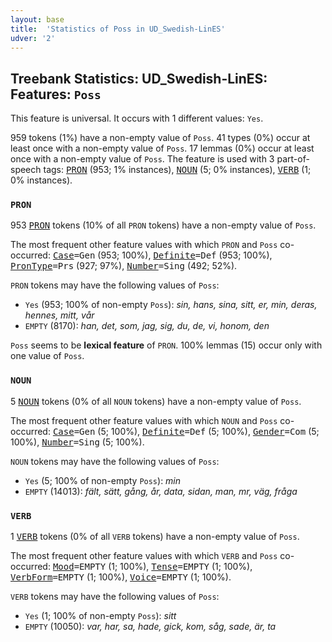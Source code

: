 ```yaml
---
layout: base
title:  'Statistics of Poss in UD_Swedish-LinES'
udver: '2'
---
```


## Treebank Statistics: UD_Swedish-LinES: Features: `Poss`

This feature is universal.
It occurs with 1 different values: `Yes`.

959 tokens (1%) have a non-empty value of `Poss`.
41 types (0%) occur at least once with a non-empty value of `Poss`.
17 lemmas (0%) occur at least once with a non-empty value of `Poss`.
The feature is used with 3 part-of-speech tags: <tt><a href="sv_lines-pos-PRON.html">PRON</a></tt> (953; 1% instances), <tt><a href="sv_lines-pos-NOUN.html">NOUN</a></tt> (5; 0% instances), <tt><a href="sv_lines-pos-VERB.html">VERB</a></tt> (1; 0% instances).

### `PRON`

953 <tt><a href="sv_lines-pos-PRON.html">PRON</a></tt> tokens (10% of all `PRON` tokens) have a non-empty value of `Poss`.

The most frequent other feature values with which `PRON` and `Poss` co-occurred: <tt><a href="sv_lines-feat-Case.html">Case</a></tt><tt>=Gen</tt> (953; 100%), <tt><a href="sv_lines-feat-Definite.html">Definite</a></tt><tt>=Def</tt> (953; 100%), <tt><a href="sv_lines-feat-PronType.html">PronType</a></tt><tt>=Prs</tt> (927; 97%), <tt><a href="sv_lines-feat-Number.html">Number</a></tt><tt>=Sing</tt> (492; 52%).

`PRON` tokens may have the following values of `Poss`:

* `Yes` (953; 100% of non-empty `Poss`): <em>sin, hans, sina, sitt, er, min, deras, hennes, mitt, vår</em>
* `EMPTY` (8170): <em>han, det, som, jag, sig, du, de, vi, honom, den</em>

`Poss` seems to be **lexical feature** of `PRON`. 100% lemmas (15) occur only with one value of `Poss`.

### `NOUN`

5 <tt><a href="sv_lines-pos-NOUN.html">NOUN</a></tt> tokens (0% of all `NOUN` tokens) have a non-empty value of `Poss`.

The most frequent other feature values with which `NOUN` and `Poss` co-occurred: <tt><a href="sv_lines-feat-Case.html">Case</a></tt><tt>=Gen</tt> (5; 100%), <tt><a href="sv_lines-feat-Definite.html">Definite</a></tt><tt>=Def</tt> (5; 100%), <tt><a href="sv_lines-feat-Gender.html">Gender</a></tt><tt>=Com</tt> (5; 100%), <tt><a href="sv_lines-feat-Number.html">Number</a></tt><tt>=Sing</tt> (5; 100%).

`NOUN` tokens may have the following values of `Poss`:

* `Yes` (5; 100% of non-empty `Poss`): <em>min</em>
* `EMPTY` (14013): <em>fält, sätt, gång, år, data, sidan, man, mr, väg, fråga</em>

### `VERB`

1 <tt><a href="sv_lines-pos-VERB.html">VERB</a></tt> tokens (0% of all `VERB` tokens) have a non-empty value of `Poss`.

The most frequent other feature values with which `VERB` and `Poss` co-occurred: <tt><a href="sv_lines-feat-Mood.html">Mood</a></tt><tt>=EMPTY</tt> (1; 100%), <tt><a href="sv_lines-feat-Tense.html">Tense</a></tt><tt>=EMPTY</tt> (1; 100%), <tt><a href="sv_lines-feat-VerbForm.html">VerbForm</a></tt><tt>=EMPTY</tt> (1; 100%), <tt><a href="sv_lines-feat-Voice.html">Voice</a></tt><tt>=EMPTY</tt> (1; 100%).

`VERB` tokens may have the following values of `Poss`:

* `Yes` (1; 100% of non-empty `Poss`): <em>sitt</em>
* `EMPTY` (10050): <em>var, har, sa, hade, gick, kom, såg, sade, är, ta</em>

